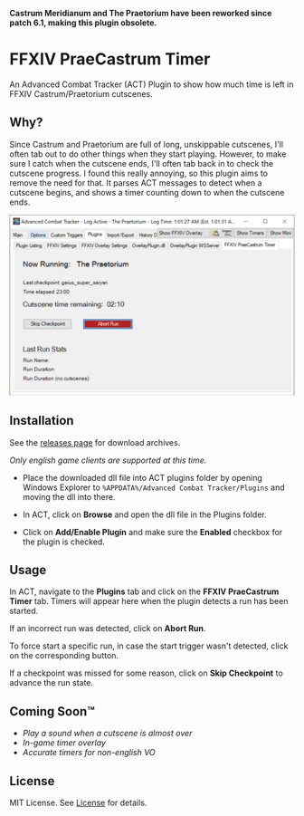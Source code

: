 **Castrum Meridianum and The Praetorium have been reworked since patch 6.1, making this plugin obsolete.**

# FFXIV PraeCastrum Timer
An Advanced Combat Tracker (ACT) Plugin to show how much time is left in FFXIV Castrum/Praetorium cutscenes.

## Why?

Since Castrum and Praetorium are full of long, unskippable cutscenes, I'll often tab out to do other things when they start playing. However, to make sure I catch when the cutscene ends, I'll often tab back in to check the cutscene progress. I found this really annoying, so this plugin aims to remove the need for that. It parses ACT messages to detect when a cutscene begins, and shows a timer counting down to when the cutscene ends.

<p align="center">
    <img src="images/example.png" width="600"/>
</p>

## Installation

See the [releases page](https://github.com/Ricimon/FFXIV_PraeCastrum_Timer/releases) for download archives.

*Only english game clients are supported at this time.*

- Place the downloaded dll file into ACT plugins folder by opening Windows Explorer to `%APPDATA%/Advanced Combat Tracker/Plugins` and moving the dll into there.

- In ACT, click on **Browse** and open the dll file in the Plugins folder.

- Click on **Add/Enable Plugin** and make sure the **Enabled** checkbox for the plugin is checked.

## Usage

In ACT, navigate to the **Plugins** tab and click on the **FFXIV PraeCastrum Timer** tab. Timers will appear here when the plugin detects a run has been started.

If an incorrect run was detected, click on **Abort Run**.

To force start a specific run, in case the start trigger wasn't detected, click on the corresponding button.

If a checkpoint was missed for some reason, click on **Skip Checkpoint** to advance the run state.

## Coming Soon™

- *Play a sound when a cutscene is almost over*
- *In-game timer overlay*
- *Accurate timers for non-english VO*

## License

MIT License. See [License](LICENSE) for details.

